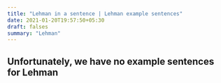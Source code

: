 ```yaml
---
title: "Lehman in a sentence | Lehman example sentences"
date: 2021-01-20T19:57:50+05:30
draft: falses
summary: "Lehman"
---
```

## Unfortunately, we have no example sentences for Lehman                 
